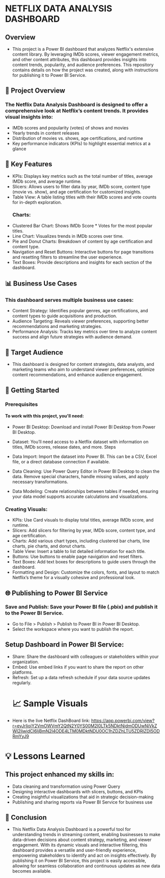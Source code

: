 # NETFLIX DATA ANALYSIS DASHBOARD
## Overview
- This project is a Power BI dashboard that analyzes Netflix's extensive content library. By leveraging IMDb scores, viewer engagement metrics, and other content attributes, this dashboard provides insights into content trends, popularity, and audience preferences. This repository contains details on how the project was created, along with instructions for publishing it to Power BI Service.

## 📌 Project Overview
### The Netflix Data Analysis Dashboard is designed to offer a comprehensive look at Netflix’s content trends. It provides visual insights into:

- IMDb scores and popularity (votes) of shows and movies
- Yearly trends in content releases
- Distribution of movies vs. shows, age certifications, and runtime
- Key performance indicators (KPIs) to highlight essential metrics at a glance
## 🎯 Key Features
- KPIs: Displays key metrics such as the total number of titles, average IMDb score, and average runtime.
- Slicers: Allows users to filter data by year, IMDb score, content type (movie vs. show), and age certification for customized insights.
- Table View: A table listing titles with their IMDb scores and vote counts for in-depth exploration.
  ### Charts:
- Clustered Bar Chart: Shows IMDb Score * Votes for the most popular titles.
- Line Chart: Visualizes trends in IMDb scores over time.
- Pie and Donut Charts: Breakdown of content by age certification and content type.
- Navigation and Reset Buttons: Interactive buttons for page transitions and resetting filters to streamline the user experience.
- Text Boxes: Provide descriptions and insights for each section of the dashboard.
## 📊 Business Use Cases
### This dashboard serves multiple business use cases:

- Content Strategy: Identifies popular genres, age certifications, and content types to guide acquisitions and production.
- Audience Targeting: Reveals viewer preferences, supporting better recommendations and marketing strategies.
- Performance Analysis: Tracks key metrics over time to analyze content success and align future strategies with audience demand.
## 🎯 Target Audience
- This dashboard is designed for content strategists, data analysts, and marketing teams who aim to understand viewer preferences, optimize content recommendations, and enhance audience engagement.

## 🚀 Getting Started
### Prerequisites
#### To work with this project, you'll need:

- Power BI Desktop: Download and install Power BI Desktop from Power BI Desktop.
- Dataset: You’ll need access to a Netflix dataset with information on titles, IMDb scores, release dates, and more.
Steps
- Data Import: Import the dataset into Power BI. This can be a CSV, Excel file, or a direct database connection if available.

- Data Cleaning: Use Power Query Editor in Power BI Desktop to clean the data. Remove special characters, handle missing values, and apply necessary transformations.

- Data Modeling: Create relationships between tables if needed, ensuring your data model supports accurate calculations and visualizations.

### Creating Visuals:

- KPIs: Use Card visuals to display total titles, average IMDb score, and runtime.
- Slicers: Add slicers for filtering by year, IMDb score, content type, and age certification.
- Charts: Add various chart types, including clustered bar charts, line charts, pie charts, and donut charts.
- Table View: Insert a table to list detailed information for each title.
- Buttons: Use buttons to enable page navigation and reset filters.
- Text Boxes: Add text boxes for descriptions to guide users through the dashboard.
- Formatting and Design: Customize the colors, fonts, and layout to match Netflix’s theme for a visually cohesive and professional look.

## 🌐 Publishing to Power BI Service
### Save and Publish: Save your Power BI file (.pbix) and publish it to the Power BI Service.

- Go to File > Publish > Publish to Power BI in Power BI Desktop.
- Select the workspace where you want to publish the report.
## Setup Dashboard in Power BI Service:

- Share: Share the dashboard with colleagues or stakeholders within your organization.
- Embed: Use embed links if you want to share the report on other platforms.
- Refresh: Set up a data refresh schedule if your data source updates regularly.
  # 📈 Sample Visuals
- Here is the live Netflix DashBoard link: https://app.powerbi.com/view?r=eyJrIjoiY2VmOWVmY2QtN2Y0YS00M2I0LTk5NDktNjdmODUwNjVkZWI2IiwidCI6IjBmN2I4ODE4LTM0MDktNDU0OC1hZDZhLTU5ZDRlZDI5ODRmYyJ9
# 💡 Lessons Learned
## This project enhanced my skills in:

- Data cleaning and transformation using Power Query
- Designing interactive dashboards with slicers, buttons, and KPIs
- Creating insightful visualizations that aid in strategic decision-making
- Publishing and sharing reports via Power BI Service for business use

## 📌 Conclusion
- This Netflix Data Analysis Dashboard is a powerful tool for understanding trends in streaming content, enabling businesses to make data-driven decisions about content strategy, marketing, and viewer engagement. With its dynamic visuals and interactive filtering, this dashboard provides a versatile and user-friendly experience, empowering stakeholders to identify and act on insights effectively. By publishing it on Power BI Service, this project is easily accessible, allowing for seamless collaboration and continuous updates as new data becomes available.
